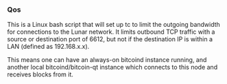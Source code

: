 ### Qos ###

This is a Linux bash script that will set up tc to limit the outgoing bandwidth for connections to the Lunar network. It limits outbound TCP traffic with a source or destination port of 6612, but not if the destination IP is within a LAN (defined as 192.168.x.x).

This means one can have an always-on bitcoind instance running, and another local bitcoind/bitcoin-qt instance which connects to this node and receives blocks from it.
